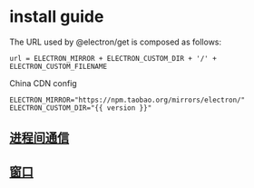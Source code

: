 # install guide

The URL used by @electron/get is composed as follows:

```text
url = ELECTRON_MIRROR + ELECTRON_CUSTOM_DIR + '/' + ELECTRON_CUSTOM_FILENAME
```

China CDN config

```text
ELECTRON_MIRROR="https://npm.taobao.org/mirrors/electron/"
ELECTRON_CUSTOM_DIR="{{ version }}"
```

## [进程间通信](ipc)

## [窗口](browser_window)
